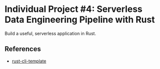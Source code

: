 # Individual Project #4: Serverless Data Engineering Pipeline with Rust
Build a useful, serverless application in Rust.

## References

* [rust-cli-template](https://github.com/kbknapp/rust-cli-template)
